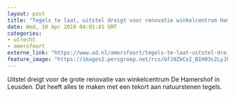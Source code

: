 ```yaml
---
layout: post
title: "Tegels te laat, uitstel dreigt voor renovatie winkelcentrum Hamershof"
date: Wed, 10 Apr 2019 04:01:41 GMT
categories: 
- utrecht 
- amersfoort 
externe_link: "https://www.ad.nl/amersfoort/tegels-te-laat-uitstel-dreigt-voor-renovatie-winkelcentrum-hamershof~a4be1dde/"
feature_image: "https://images2.persgroep.net/rcs/GfJ0ZkCoI_BIH93s2LyJkRBYgvw/diocontent/145166064/_fitwidth/400/?appId=21791a8992982cd8da851550a453bd7f&quality=0.7"
---
```


Uitstel dreigt voor de grote renovatie van winkelcentrum De Hamershof in Leusden. Dat heeft alles te maken met een tekort aan natuurstenen tegels.
